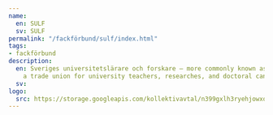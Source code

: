 ```yaml
---
name:
  en: SULF
  sv: SULF
permalink: "/fackförbund/sulf/index.html"
tags:
- fackförbund
description:
  en: Sveriges universitetslärare och forskare – more commonly known as SULF – is
    a trade union for university teachers, researches, and doctoral candidates.
  sv:
logo:
  src: https://storage.googleapis.com/kollektivavtal/n399gxlh3ryehjowxqpmov2vwcuj
---
```

